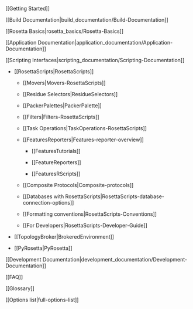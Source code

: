 [[Getting Started]]

[[Build Documentation|build_documentation/Build-Documentation]]

[[Rosetta Basics|rosetta_basics/Rosetta-Basics]]

[[Application Documentation|application_documentation/Application-Documentation]]

[[Scripting Interfaces|scripting_documentation/Scripting-Documentation]]

* [[RosettaScripts|RosettaScripts]]

   * [[Movers|Movers-RosettaScripts]]

   * [[Residue Selectors|ResidueSelectors]]

   * [[PackerPalettes|PackerPalette]]

   * [[Filters|Filters-RosettaScripts]]

   * [[Task Operations|TaskOperations-RosettaScripts]]

   * [[FeaturesReporters|Features-reporter-overview]]
     
     * [[FeaturesTutorials]]

     * [[FeatureReporters]]

     * [[FeaturesRScripts]]

   * [[Composite Protocols|Composite-protocols]]

   * [[Databases with RosettaScripts|RosettaScripts-database-connection-options]]

   * [[Formatting conventions|RosettaScripts-Conventions]]

   * [[For Developers|RosettaScripts-Developer-Guide]]

* [[TopologyBroker|BrokeredEnvironment]]

* [[PyRosetta|PyRosetta]]

[[Development Documentation|development_documentation/Development-Documentation]]



[[FAQ]]

[[Glossary]]

[[Options list|full-options-list]]

